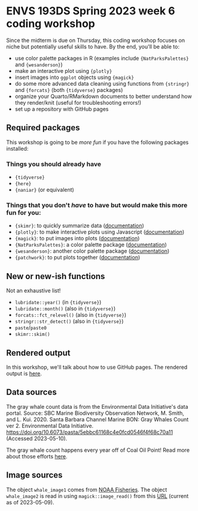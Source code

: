 # ENVS 193DS Spring 2023 week 6 coding workshop

Since the midterm is due on Thursday, this coding workshop focuses on niche but potentially useful skills to have. By the end, you'll be able to:  
- use color palette packages in R (examples include `{NatParksPalettes}` and `{wesanderson}`)  
- make an interactive plot using `{plotly}`  
- insert images into `ggplot` objects using `{magick}`  
- do some more advanced data cleaning using functions from `{stringr}` and `{forcats}` (both `{tidyverse}` packages)  
- organize your Quarto/RMarkdown documents to better understand how they render/knit (useful for troubleshooting errors!)  
- set up a repository with GitHub pages

## Required packages

This workshop is going to be _more fun_ if you have the following packages installed:  

### Things you should already have

- `{tidyverse}`  
- `{here}`  
- `{naniar}` (or equivalent)  

### Things that you don't _have_ to have but would make this more fun for you:

- `{skimr}`: to quickly summarize data ([documentation](https://docs.ropensci.org/skimr/))  
- `{plotly}`: to make interactive plots using Javascript ([documentation](https://plotly.com/r/getting-started/))  
- `{magick}`: to put images into plots ([documentation](https://docs.ropensci.org/magick/index.html))  
- `{NatParksPalettes}`: a color palette package ([documentation](https://github.com/kevinsblake/NatParksPalettes))  
- `{wesanderson}`: another color palette package ([documentation](https://github.com/karthik/wesanderson))  
- `{patchwork}`: to put plots together ([documentation](https://patchwork.data-imaginist.com/))  

## New or new-ish functions

Not an exhaustive list!  

- `lubridate::year()` (in `{tidyverse}`)  
- `lubridate::month()` (also in `{tidyverse}`)  
- `forcats::fct_relevel()` (also in `{tidyverse}`)  
- `stringr::str_detect()` (also in `{tidyverse}`)
- `paste`/`paste0`  
- `skimr::skim()`  

## Rendered output

In this workshop, we'll talk about how to use GitHub pages. The rendered output is [here](https://an-bui.github.io/ENVS-193DS_week-06/key/workshop-06_2023-05-09_key.html).

## Data sources

The gray whale count data is from the Environmental Data Initiative's data portal. Source: SBC Marine Biodiversity Observation Network, M. Smith, and L. Kui. 2020. Santa Barbara Channel Marine BON: Gray Whales Count ver 2. Environmental Data Initiative. https://doi.org/10.6073/pasta/5ebbc61168c4e0fcd0546f4f68c70a11 (Accessed 2023-05-10).  

The gray whale count happens every year off of Coal Oil Point! Read more about those efforts [here](http://www.graywhalescount.org/GWC/About_GWC.html).

## Image sources

The object `whale_image1` comes from [NOAA Fisheries](https://www.fisheries.noaa.gov/species/gray-whale). The object `whale_image2` is read in using `magick::image_read()` from this [URL](https://www.acsonline.org/assets/images/eschrichtius-robustus.png) (current as of 2023-05-09).  


